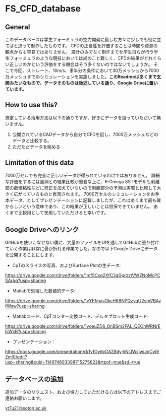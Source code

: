 # FS_CFD_database
## General
このデータベースは学生フォーミュラの空力開発に勤しむ方々に少しでも役に立てばと思って制作したものです。
CFDの正当性を評価することは時間や資源の観点からも容易ではありません。
設計のみでなく制作までを学生自らが行う学生フォーミュラのような競技においては尚のこと難しく、CFDの結果がどれぐらい正しいのかという評価をする機会はそう多くないのではないでしょうか。
そこで今回、ストレート、10m/s、車半分の条件において30万メッシュから7000万メッシュまでのシミュレーションを実施しました。**このReadmeはあくまで玄関みたいなもので、データそのものは後述している通り、Google Driveに置いています。**

## How to use this?
想定している活用方法は以下の通りですが、好きにデータを扱っていただいて構いません。
1. 公開されているCADデータから自分でCFDを回し、7000万メッシュなどのデータと比較する。
2. ただただデータを眺める

## Limitation of this data
7000万セルでも完全に正しいデータが得られているわけではありません。
詳細な評価をするには風洞との結果比較が重要な上に、K-Omega SSTモデルも剥離部の数値粘性などに修正を加えていないので剥離部分の予測は実際と比較して大きく広がっているものと推測されます。
7000万セルのシミュレーションをお手本データ、としてプレゼンテーションに記載しましたが、これはあくまで最も確からしいという意味であり、この結果が正しいことは担保できていません。
あくまで比較用として使用していただけると幸いです。

## Google Driveへのリンク
GitHubを使いこなせない僕に、大量のファイルをUIを通してGitHubに張り付けていく作業は非常に骨が折れる作業でした。なので以下Google Driveにデータを公開することにします。
- CpTのスライスの写真、およびSurface Plotの生データ: 

https://drive.google.com/drive/folders/1mf5Cxq2XfC3gGprzztVWZNoMcPCSArbq?usp=sharing
- Matlabで処理した数値的データ: 

https://drive.google.com/drive/folders/1vYF1jgxsOkcHK8NPQzyqU2smVBAyfWsw?usp=sharing
- Matlabコード、CpTコンター変換コード、デルタプロット生成コード:

https://drive.google.com/drive/folders/1yoeuZD6_OnBSm2FAL_QEOhWRNrElsWxB?usp=sharing
- プレゼンテーション：

https://docs.google.com/presentation/d/1yfOy6vDAZ8dyjhNIJWsjwiJqCvI9ZmI0/edit?usp=sharing&ouid=114974693398715275822&rtpof=true&sd=true

## データベースの追加
追加データのリクエスト、および協力していただける方は以下のアドレスまでご連絡お願いします。

yt7u21@soton.ac.uk
